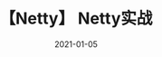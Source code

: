 ---
title: 【Netty】 Netty实战
date: 2021-01-05
sidebar: auto
categories:
 - 中间件
tags:
- netty
prev: ./package
next: false
---